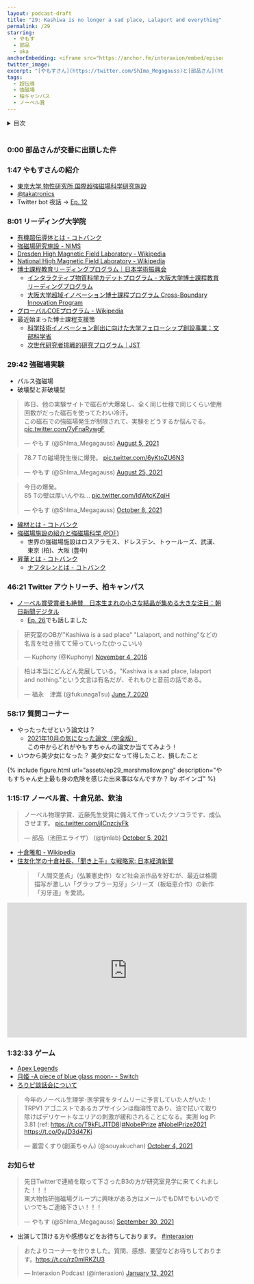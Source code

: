 ```yaml
---
layout: podcast-draft
title: "29: Kashiwa is no longer a sad place, Lalaport and everything"
permalink: /29
starring:
  - やもす
  - 部品
  - oka
anchorEmbedding: <iframe src="https://anchor.fm/interaxion/embed/episodes/28-Solar-system-crusher-----oka-e18epo1" height="102px" width="500px" frameborder="0" scrolling="no"></iframe>
twitter_image:
excerpt: "[やもすさん](https://twitter.com/ShIma_Megagauss)と[部品さん](https://twitter.com/tjmlab)、[oka](https://twitter.com/nowohyeah)で、強磁場実験、柏キャンパス、美少女などについて話しました。 ※美少女のプライバシー保護のためにやもすさんはボイスチェンジャーを使用しています。"
tags:
  - 超伝導
  - 強磁場
  - 柏キャンパス
  - ノーベル賞
---
```


<details>
<!-- https://github.com/gettalong/kramdown/issues/155#issuecomment-339793629 -->
<summary markdown='span'>目次</summary>
<nav>
  * this unordered seed list will be replaced by toc as unordered list
  {:toc}
<!-- https://stackoverflow.com/a/38419441/11480802 -->
</nav>
</details>
<br>

### 0:00 部品さんが交番に出頭した件

### 1:47 やもすさんの紹介

- [東京大学 物性研究所 国際超強磁場科学研究施設](https://www.issp.u-tokyo.ac.jp/maincontents/organization/mgsl.html)
- [@takatronics](https://twitter.com/takatronics)
- Twitter bot 夜話 → [Ep. 12](https://interaxion-podcast.github.io/12)

### 8:01 リーディング大学院

- [有機超伝導体とは - コトバンク](https://kotobank.jp/word/%E6%9C%89%E6%A9%9F%E8%B6%85%E4%BC%9D%E5%B0%8E%E4%BD%93-650490)
- [強磁場研究施設 - NIMS](https://www.nims.go.jp/infrastructure/facilities/high_magnetic.html)
- [Dresden High Magnetic Field Laboratory - Wikipedia](https://en.wikipedia.org/wiki/Dresden_High_Magnetic_Field_Laboratory)
- [National High Magnetic Field Laboratory - Wikipedia](https://en.wikipedia.org/wiki/National_High_Magnetic_Field_Laboratory)
- [博士課程教育リーディングプログラム｜日本学術振興会](https://www.jsps.go.jp/j-hakasekatei/)
  - [インタラクティブ物質科学カデットプログラム - 大阪大学博士課程教育リーディングプログラム](https://www.msc.osaka-u.ac.jp/)
  - [大阪大学超域イノベーション博士課程プログラム Cross-Boundary Innovation Program](http://www.cbi.osaka-u.ac.jp/)
- [グローバルCOEプログラム - Wikipedia](https://ja.wikipedia.org/wiki/%E3%82%B0%E3%83%AD%E3%83%BC%E3%83%90%E3%83%ABCOE%E3%83%97%E3%83%AD%E3%82%B0%E3%83%A9%E3%83%A0)
- 最近始まった博士課程支援策
  - [科学技術イノベーション創出に向けた大学フェローシップ創設事業：文部科学省](https://www.mext.go.jp/a_menu/jinzai/fellowship/index.htm)
  - [次世代研究者挑戦的研究プログラム｜JST](https://www.jst.go.jp/jisedai/)

### 29:42 強磁場実験

- パルス強磁場
- 破壊型と非破壊型

<blockquote class="twitter-tweet tw-align-center"><p lang="ja" dir="ltr">昨日、他の実験サイトで磁石が大爆発し、全く同じ仕様で同じくらい使用回数がだった磁石を使ってたわい冷汗。<br>この磁石での強磁場発生が制限されて、実験をどうするか悩んでる。 <a href="https://t.co/7yFnaRywgF">pic.twitter.com/7yFnaRywgF</a></p>&mdash; やもす (@ShIma_Megagauss) <a href="https://twitter.com/ShIma_Megagauss/status/1423128700866859015?ref_src=twsrc%5Etfw">August 5, 2021</a>
</blockquote> <script async src="https://platform.twitter.com/widgets.js" charset="utf-8"></script>

<blockquote class="twitter-tweet tw-align-center"><p lang="ja" dir="ltr">78.7 Tの磁場発生後に爆発。 <a href="https://t.co/6yKtoZU6N3">pic.twitter.com/6yKtoZU6N3</a></p>&mdash; やもす (@ShIma_Megagauss) <a href="https://twitter.com/ShIma_Megagauss/status/1430404426049622019?ref_src=twsrc%5Etfw">August 25, 2021</a>
</blockquote> <script async src="https://platform.twitter.com/widgets.js" charset="utf-8"></script>

<blockquote class="twitter-tweet tw-align-center"><p lang="ja" dir="ltr">今日の爆発。<br>85 Tの壁は厚いんやね… <a href="https://t.co/IdWtcKZqiH">pic.twitter.com/IdWtcKZqiH</a></p>&mdash; やもす (@ShIma_Megagauss) <a href="https://twitter.com/ShIma_Megagauss/status/1446348698909216769?ref_src=twsrc%5Etfw">October 8, 2021</a>
</blockquote> <script async src="https://platform.twitter.com/widgets.js" charset="utf-8"></script>

- [線材とは - コトバンク](https://kotobank.jp/word/%E7%B7%9A%E6%9D%90-88275)
- [強磁場施設の紹介と強磁場科学 (PDF)](https://www.phys.sci.osaka-u.ac.jp/ja/aboutus/pdf/slides_research/20141016_hagiwara.pdf)
  - 世界の強磁場施設はロスアラモス、ドレスデン、トゥールーズ、武漢、東京 (柏)、大阪 (豊中)
- [昇華とは - コトバンク](https://kotobank.jp/word/%E6%98%87%E8%8F%AF-78859)
  - [ナフタレンとは - コトバンク](https://kotobank.jp/word/%E3%83%8A%E3%83%95%E3%82%BF%E3%83%AC%E3%83%B3-170610)

### 46:21 Twitter アウトリーチ、柏キャンパス

- [ノーベル賞受賞者も絶賛　日本生まれの小さな結晶が集める大きな注目：朝日新聞デジタル](https://www.asahi.com/articles/ASPB4516SP9ZULBJ01C.html)
  - [Ep. 26](https://interaxion-podcast.github.io/26#3525-nims-%E3%81%AE%E3%83%AC%E3%82%B8%E3%82%A7%E3%83%B3%E3%83%89)でも話しました


<blockquote class="twitter-tweet tw-align-center"><p lang="ja" dir="ltr">研究室のOBが&quot;Kashiwa is a sad place&quot; &quot;Lalaport, and nothing&quot;などの名言を吐き捨てて帰っていった(かっこいい)</p>&mdash; Kuphony (@Kuphony) <a href="https://twitter.com/Kuphony/status/794437004238811136?ref_src=twsrc%5Etfw">November 4, 2016</a>
</blockquote> <script async src="https://platform.twitter.com/widgets.js" charset="utf-8"></script>

<blockquote class="twitter-tweet tw-align-center"><p lang="ja" dir="ltr">柏は本当にどんどん発展している。&quot;Kashiwa is a sad place, lalaport and nothing.&quot;という文言は有名だが、それもひと昔前の話である。</p>&mdash; 福永　津嵩 (@fukunagaTsu) <a href="https://twitter.com/fukunagaTsu/status/1269506617059323904?ref_src=twsrc%5Etfw">June 7, 2020</a>
</blockquote> <script async src="https://platform.twitter.com/widgets.js" charset="utf-8"></script>

### 58:17 質問コーナー

- やったったぜという論文は？
  - [2021年10月の気になった論文（完全版）](https://buhin-blog.blogspot.com/2021/10/202110.html)  
    この中からどれがやもすちゃんの論文か当ててみよう！
- いつから美少女になった？ 美少女になって得したこと、損したこと

{% include figure.html url="assets/ep29_marshmallow.png" description="やもすちゃん史上最も身の危険を感じた出来事はなんですか？ by ボインゴ" %}

### 1:15:17 ノーベル賞、十倉兄弟、飲油

<blockquote class="twitter-tweet tw-align-center"><p lang="ja" dir="ltr">ノーベル物理学賞、近藤先生受賞に備えて作っていたクソコラです、成仏させます。 <a href="https://t.co/jICnzcjyFk">pic.twitter.com/jICnzcjyFk</a></p>&mdash; 部品（池田エライザ） (@tjmlab) <a href="https://twitter.com/tjmlab/status/1445377729638002689?ref_src=twsrc%5Etfw">October 5, 2021</a>
</blockquote> <script async src="https://platform.twitter.com/widgets.js" charset="utf-8"></script>

- [十倉雅和 - Wikipedia](https://ja.wikipedia.org/wiki/%E5%8D%81%E5%80%89%E9%9B%85%E5%92%8C)
- [住友化学の十倉社長、「聞き上手」な戦略家: 日本経済新聞](https://www.nikkei.com/article/DGXMZO23708280Q7A121C1X12000/)  
  >「人間交差点」（弘兼憲史作）など社会派作品を好むが、最近は格闘描写が激しい「グラップラー刃牙」シリーズ（板垣恵介作）の新作「刃牙道」を愛読。

<div style="text-align: center;">
<iframe width="560" height="315" src="https://www.youtube.com/embed/Bp3rQc2Zyx8" title="YouTube video player" frameborder="0" allow="accelerometer; autoplay; clipboard-write; encrypted-media; gyroscope; picture-in-picture" allowfullscreen></iframe>
</div>

### 1:32:33 ゲーム

- [Apex Legends](https://www.ea.com/ja-jp/games/apex-legends)
- [月姫 -A piece of blue glass moon- - Switch](https://amzn.to/3w4p3H0)
- [ろりピ談話会について](https://lumbar-stage-d65.notion.site/2749670b3f6f4549b535e2a9f038878e)

<blockquote class="twitter-tweet tw-align-center"><p lang="ja" dir="ltr">今年のノーベル生理学･医学賞をタイムリーに予言していた人がいた！<br>TRPV1 アゴニストであるカプサイシンは脂溶性であり、油で拭いて取り除けばデリケートなエリアの刺激が緩和されることになる。実測 log P: 3.81 (ref: <a href="https://t.co/T9kFLJ1TD8">https://t.co/T9kFLJ1TD8</a>)<a href="https://twitter.com/hashtag/NobelPrize?src=hash&amp;ref_src=twsrc%5Etfw">#NobelPrize</a> <a href="https://twitter.com/hashtag/NobelPrize2021?src=hash&amp;ref_src=twsrc%5Etfw">#NobelPrize2021</a> <a href="https://t.co/0yJD3d47Ki">https://t.co/0yJD3d47Ki</a></p>&mdash; 叢雲くすり(創薬ちゃん) (@souyakuchan) <a href="https://twitter.com/souyakuchan/status/1444985020788068357?ref_src=twsrc%5Etfw">October 4, 2021</a>
</blockquote> <script async src="https://platform.twitter.com/widgets.js" charset="utf-8"></script>

### お知らせ

<blockquote class="twitter-tweet tw-align-center"><p lang="ja" dir="ltr">先日Twitterで連絡を取って下さったB3の方が研究室見学に来てくれました！！！<br>東大物性研強磁場グループに興味がある方はメールでもDMでもいいのでいつでもご連絡下さい！！！</p>&mdash; やもす (@ShIma_Megagauss) <a href="https://twitter.com/ShIma_Megagauss/status/1443424672951922693?ref_src=twsrc%5Etfw">September 30, 2021</a>
</blockquote> <script async src="https://platform.twitter.com/widgets.js" charset="utf-8"></script>

- 出演して頂ける方や感想などをお待ちしております。 [#interaxion](https://twitter.com/hashtag/interaxion)

<blockquote class="twitter-tweet tw-align-center"><p lang="ja" dir="ltr">おたよりコーナーを作りました。質問、感想、要望などお待ちしております。<a href="https://t.co/rz0mlRKZU3">https://t.co/rz0mlRKZU3</a></p>— Interaxion Podcast (@interaxion) <a href="https://twitter.com/interaxion/status/1348936492488421378?ref_src=twsrc%5Etfw">January 12, 2021</a>
</blockquote> <script async src="https://platform.twitter.com/widgets.js" charset="utf-8"></script>
